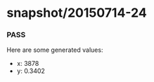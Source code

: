 # snapshot/20150714-24
<!-- Production begins at 2015-07-14T10:58:02 -->


### PASS
Here are some generated values:

* x: 3878
* y: 0.3402

<!-- Production ends at 2015-07-14T10:58:03 -->
